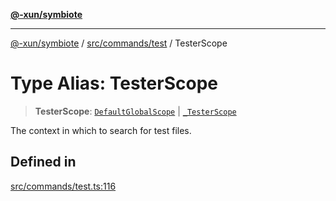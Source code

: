 [**@-xun/symbiote**](../../../../README.md)

***

[@-xun/symbiote](../../../../README.md) / [src/commands/test](../README.md) / TesterScope

# Type Alias: TesterScope

> **TesterScope**: [`DefaultGlobalScope`](../../../configure/enumerations/DefaultGlobalScope.md) \| [`_TesterScope`](../enumerations/TesterScope.md)

The context in which to search for test files.

## Defined in

[src/commands/test.ts:116](https://github.com/Xunnamius/symbiote/blob/c062d7c5dc980668c9246eeeaf1aa96da42e4471/src/commands/test.ts#L116)
